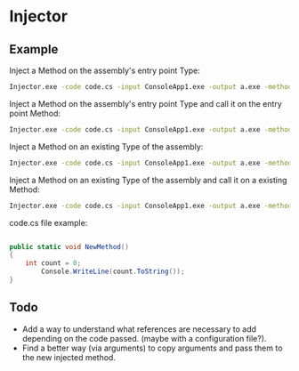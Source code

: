 # Injector

## Example

Inject a Method on the assembly's entry point Type:
```bash
Injector.exe -code code.cs -input ConsoleApp1.exe -output a.exe -method NewMethod -entry
```

Inject a Method on the assembly's entry point Type and call it on the entry point Method:
```bash
Injector.exe -code code.cs -input ConsoleApp1.exe -output a.exe -method NewMethod -entry -injectcall
```

Inject a Method on an existing Type of the assembly:
```bash
Injector.exe -code code.cs -input ConsoleApp1.exe -output a.exe -method NewMethod -type Program
```

Inject a Method on an existing Type of the assembly and call it on a existing Method:
```bash
Injector.exe -code code.cs -input ConsoleApp1.exe -output a.exe -method NewMethod -type Program -injectcall -injectonmethod Verify
```

code.cs file example:

```csharp

public static void NewMethod()
{
	int count = 0;
        Console.WriteLine(count.ToString());    
}
```

## Todo
- Add a way to understand what references are necessary to add depending on the code passed. (maybe with a configuration file?).
- Find a better way  (via arguments) to copy arguments and pass them to the new injected method.